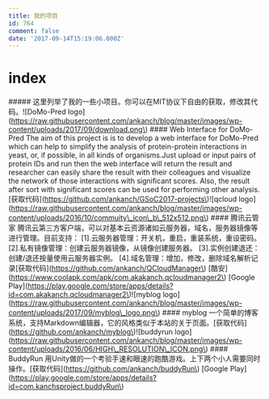 ```yaml
---
title: 我的项目
id: 764
comment: false
date: '2017-09-14T15:19:06.000Z'
---
```


# index

 \#\#\#\#\# 这里列举了我的一些小项目。你可以在MIT协议下自由的获取，修改其代码。!\[DoMo-Pred logo\]\(https://raw.githubusercontent.com/ankanch/blog/master/images/wp-content/uploads/2017/09/download.png\) \#\#\#\# Web Interface for DoMo-Pred The aim of this project is is to develop a web interface for DoMo-Pred which can help to simplify the analysis of protein-protein interactions in yeast, or, if possible, in all kinds of organisms.Just upload or input pairs of protein IDs and run then the web interface will return the result and researcher can easily share the result with their colleagues and visualize the network of those interactions with significant scores. Also, the result after sort with significant scores can be used for performing other analysis.\[获取代码\]\(https://github.com/ankanch/GSoC2017-projects\)!\[qcloud logo\]\(https://raw.githubusercontent.com/ankanch/blog/master/images/wp-content/uploads/2016/10/commuity\_icon\_b\_512x512.png\) \#\#\#\# 腾讯云管家 腾讯云第三方客户端，可以对基本云资源诸如云服务器，域名，服务器镜像等进行管理。目前支持： \[1\].云服务器管理：开关机，重启，重装系统，重设密码。 \[2\].私有镜像管理：创建云服务器镜像，从镜像创建服务器。 \[3\].实例创建退还：创建/退还按量使用云服务器实例。 \[4\].域名管理：增加，修改，删除域名解析记录\[获取代码\]\(https://github.com/ankanch/QCloudManager\) \[酷安\]\(https://www.coolapk.com/apk/com.akakanch.qcloudmanager2\) \[Google Play\]\(https://play.google.com/store/apps/details?id=com.akakanch.qcloudmanager2\)!\[myblog logo\]\(https://raw.githubusercontent.com/ankanch/blog/master/images/wp-content/uploads/2017/09/myblog\_logo.png\) \#\#\#\# myblog 一个简单的博客系统，支持Markdown编辑器，它的风格类似于本站的关于页面。\[获取代码\]\(https://github.com/ankanch/myblog\)!\[buddyrun logo\]\(https://raw.githubusercontent.com/ankanch/blog/master/images/wp-content/uploads/2016/06/HIGH\_RESOLUTION\_ICON.png\) \#\#\#\# BuddyRun 用Unity做的一个考验手速和眼速的跑酷游戏。上下两个小人需要同时操作。\[获取代码\]\(https://github.com/ankanch/buddyRun\) \[Google Play\]\(https://play.google.com/store/apps/details?id=com.kanchsproject.buddyRun\)


